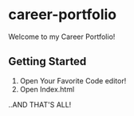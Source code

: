 # career-portfolio
 Welcome to my Career Portfolio!

 <h2>Getting Started</h2>

 1. Open Your Favorite Code editor!
 2. Open Index.html 



 ..AND THAT'S ALL!
